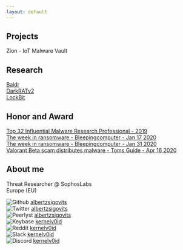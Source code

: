 ```yaml
---
layout: default
---
```

## Projects
Zion - IoT Malware Vault

## Research  

[Baldr](https://github.com/albertzsigovits/malware-writeups/tree/master/Baldr)  
[DarkRATv2](https://github.com/albertzsigovits/malware-writeups/tree/master/DarkRATv2)  
[LockBit](https://github.com/albertzsigovits/malware-writeups/tree/master/LockBit)  

## Honor and Award

[Top 32 Influential Malware Research Professional - 2019](https://static.peerlyst.com/image/upload/v1576213159/post-attachments/32_Influential_Malware_Research_Professionals_pkrtnw)  
[The week in ransomware - Bleepingcomputer - Jan 17 2020](https://www.bleepingcomputer.com/news/security/the-week-in-ransomware-january-17th-2020-never-ends/)  
[The week in ransomware - Bleepingcomputer - Jan 31 2020](https://www.bleepingcomputer.com/news/security/the-week-in-ransomware-january-31st-2020-taking-it-to-the-courts/)  
[Valorant Beta scam distributes malware - Toms Guide - Apr 16 2020](https://www.tomsguide.com/uk/news/valorant-beta-keygen-malware)  

## About me  

Threat Researcher @ SophosLabs  
Europe (EU)  

![Github](https://albertzsigovits.github.io/assets/img/github.png)
<a href="https://github.com/albertzsigovits">
<span class="username">albertzsigovits</span>
</a>  
![Twitter](https://albertzsigovits.github.io/assets/img/twitter.png)
<a href="https://twitter.com/albertzsigovits">
<span class="username">albertzsigovits</span>
</a>  
![Peerlyst](https://albertzsigovits.github.io/assets/img/peerlyst.png)
<a href="https://www.peerlyst.com/users/albert-zsigovits/">
<span class="username">albertzsigovits</span>
</a>  
![Keybase](https://albertzsigovits.github.io/assets/img/keybase.png)
<a href="https://keybase.io/kernelv0id">
<span class="username">kernelv0id</span>
</a>  
![Reddit](https://albertzsigovits.github.io/assets/img/reddit.png)
<a href="https://reddit.com/user/kernelv0id">
<span class="username">kernelv0id</span>
</a>  
![Slack](https://albertzsigovits.github.io/assets/img/slack.png)
<a href="https://slack.com/signin">
<span class="username">kernelv0id</span>
</a>  
![Discord](https://albertzsigovits.github.io/assets/img/discord.png)
<a href="https://discordapp.com/login">
<span class="username">kernelv0id</span>
</a>  